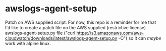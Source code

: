 # awslogs-agent-setup
Patch on AWS supplied script. For now, this repo is a reminder for me that I'd like to create a patch file on the AWS supplied (restrictive license) awslogs-agent-setup.py file ("curl https://s3.amazonaws.com/aws-cloudwatch/downloads/latest/awslogs-agent-setup.py -O") so it can *maybe* work with alpine linux.

